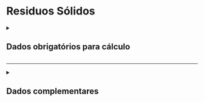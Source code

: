 # Residuos Sólidos

<details>
  <summary><strong><h2>Dados obrigatórios para cálculo</strong></summary>

#### Resíduos Sólidos
|Campo no Supabase	|Valores GHG|
|---|---|
`categoria_de_emissoes`|_RESÍDUOS SÓLIDOS_|
|`date`|Data|
|`escopo`|Escopo|
[id_uf](https://github.com/ZNIT-Tech/documentation/blob/main/Municipios.md)|
|`residuos_aterro`|Quantidade de Resíduos _(t)_|
|`composicao_papelao`|Composição em decimal (ex: 0.5)|
|`composicao_textil`|Composição em decimal (1.0 = 100%)|
|`composicao_alimentar`|Composição em decimal (1.0 = 100%)|
|`composicao_madeira`|Composição em decimal (1.0 = 100%)|
|`composicao_jardim`|Composição em decimal (1.0 = 100%)|
|`composicao_fraldas`|Composição em decimal (1.0 = 100%)|
|`composicao_borracha`|Composição em decimal (1.0 = 100%)|
|`composicao_lodo_domestico`|Composição em decimal (1.0 = 100%)|
|`composicao_lodo_industrial`|Composição em decimal (1.0 = 100%)|
|`classificacao_ano`|A, B, C, D, E, F, G, H|
|`fracao_ch4_biogas`|Entre com o dado, entre 0 e 1 (Padrão = 0.5)|
|`recuperacao_metano`|sim ou nao|
|`eficiencia_recuperacao`||


#### Resíduos - IPCC
|Campo no Supabase	|Valores GHG|
|---|---|
`categoria_de_emissoes`|_RESIDUOS - IPCC_|
|`date`|Data|
|`escopo`|Escopo|
|`consumo_mensal`|Quantidade de Resíduos _(t)_|
|[destino_residuo_ipcc](https://github.com/ZNIT-Tech/documentation/blob/main/Destino%20Residuos.md)|Destino de Residuos|
|[residuo_ipcc](https://github.com/ZNIT-Tech/documentation/blob/main/Residuos.md)|Tipo de Resíduo|
|`un`|Unidade de medida _(t, kg ou m3)_|
|`efluente_unidade_final*`| Tecnologia |

<sub><em>Obs*.: Apenas para Mitre</em></sub>

</details>

---

<details>
  <summary><h2><strong>Dados complementares</strong></summary>

|Campo no Supabase|Valor|
|---|---|
|`cnpj_fornecedor`|CNPJ Fornecedor|
|`nome_fornecedor`|Nome Fornecedor|
`numero_do_documento`|Chave da NFe|
`natureza_da_operao`|Natureza da operação|
`cdigo_do_produto`|Codigo produto|
`ncm`|NCM|
`quant`|Quantidade|
`peso_nf`|Peso|
`endereco_do_experdidor`|Endereço do remetente|
`endereco_do_destinatrio`|Endereço do destinatário|


</details>
